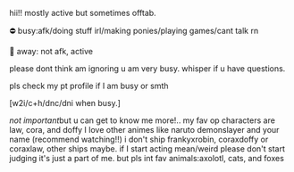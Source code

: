 hii!!
mostly active but sometimes offtab.

⛔ busy:afk/doing stuff irl/making ponies/playing games/cant talk rn

🌙 away: not afk, active

please dont think am ignoring u am very busy. 
whisper if u have questions. 

pls check my pt profile if I am busy or smth

[w2i/c+h/dnc/dni when busy.]

*not important*but u can get to know me more!.. 
my fav op characters are law, cora, and doffy
I love other animes like naruto demonslayer and your name (recommend watching!!) 
i don't ship frankyxrobin, coraxdoffy or coraxlaw, other ships maybe. 
if I start acting mean/weird please don't start judging it's just a part of me. but pls int
fav animals:axolotl, cats, and foxes
